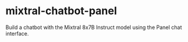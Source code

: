 # mixtral-chatbot-panel
 Build a chatbot with the Mixtral 8x7B Instruct model using the Panel chat interface.
